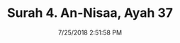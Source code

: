 ---
title       : "Surah 4. An-Nisaa, Ayah 37"
date        : 7/25/2018 2:51:58 PM
draft       : false
type        : "quran"
layout      : "compare"
BookCode    : "CMP"
SurahNumber : "4"
AyahNumber  : "37"
TotalAyah   : "176"
---